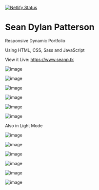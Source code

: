 [![Netlify Status](https://api.netlify.com/api/v1/badges/95f58bd1-48b5-4372-9cff-34a38246e799/deploy-status)](https://app.netlify.com/sites/seanp/deploys)

# Sean Dylan Patterson
Responsive Dynamic Portfolio

Using HTML, CSS, Sass and JavaScript

View it Live: https://www.seanp.tk

![image](https://user-images.githubusercontent.com/74496368/189855866-e6168fd9-65ea-473f-a838-b898e444a77a.png)

![image](https://user-images.githubusercontent.com/74496368/189856138-22b79d4e-d59c-40fb-b693-44cd7501cc96.png)

![image](https://user-images.githubusercontent.com/74496368/189856232-3a3f42a4-1b72-4e1f-afd4-726a2f93b419.png)

![image](https://user-images.githubusercontent.com/74496368/189856310-8a7eb5df-1283-4923-81ea-0c114e078e5e.png)

![image](https://user-images.githubusercontent.com/74496368/189856392-eb326c47-b77d-4f03-b6c9-41faaec9fb9d.png)

![image](https://user-images.githubusercontent.com/74496368/189856459-4392bfd1-1e5f-48d5-baa9-f4b367a36a64.png)

Also in Light Mode

![image](https://user-images.githubusercontent.com/74496368/189869827-9c2156e8-f731-4710-8d1e-51d36cbc2708.png)

![image](https://user-images.githubusercontent.com/74496368/189869937-c3321e33-259f-41e1-b1e7-c322d476da61.png)

![image](https://user-images.githubusercontent.com/74496368/189870047-c4bd1e22-f7aa-4eba-ac98-f27c566834e7.png)

![image](https://user-images.githubusercontent.com/74496368/189870185-26a2853d-2df5-4a01-8835-33734f3cd8e7.png)

![image](https://user-images.githubusercontent.com/74496368/189870315-08b2233c-35c5-404a-87fa-d391715b0cb9.png)

![image](https://user-images.githubusercontent.com/74496368/189870410-2ba669fb-9f5e-4d06-960d-c569eb38fb58.png)

